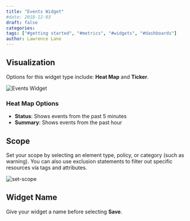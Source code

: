 ```yaml
---
title: "Events Widget"
#date: 2018-12-03
draft: false
categories:
tags: ["#getting started", "#metrics", "#widgets", "#dashboards"]
author: Lawrence Lane
---
```


## Visualization

Options for this widget type include: **Heat Map** and **Ticker**.

![Events Widget](/images/events-widget/events-widget.png)

### Heat Map Options
- **Status**: Shows events from the past 5 minutes
- **Summary**: Shows events from the past hour

## Scope

Set your scope by selecting an element type, policy, or category (such as warning). You can also use exclusion statements to filter out specific resources via tags and attributes.

![set-scope](/images/events-widget/set-scope.png)

## Widget Name

Give your widget a name before selecting **Save**.
